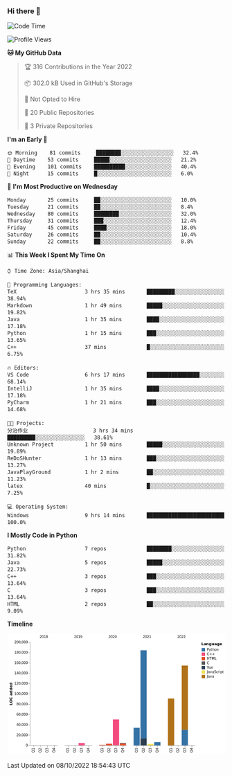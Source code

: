 ### Hi there 👋

<!--START_SECTION:waka-->
![Code Time](http://img.shields.io/badge/Code%20Time-567%20hrs%2015%20mins-blue)

![Profile Views](http://img.shields.io/badge/Profile%20Views-0-blue)

**🐱 My GitHub Data** 

> 🏆 316 Contributions in the Year 2022
 > 
> 📦 302.0 kB Used in GitHub's Storage 
 > 
> 🚫 Not Opted to Hire
 > 
> 📜 20 Public Repositories 
 > 
> 🔑 3 Private Repositories  
 > 
**I'm an Early 🐤** 

```text
🌞 Morning    81 commits     ████████░░░░░░░░░░░░░░░░░   32.4% 
🌆 Daytime    53 commits     █████░░░░░░░░░░░░░░░░░░░░   21.2% 
🌃 Evening    101 commits    ██████████░░░░░░░░░░░░░░░   40.4% 
🌙 Night      15 commits     █░░░░░░░░░░░░░░░░░░░░░░░░   6.0%

```
📅 **I'm Most Productive on Wednesday** 

```text
Monday       25 commits     ██░░░░░░░░░░░░░░░░░░░░░░░   10.0% 
Tuesday      21 commits     ██░░░░░░░░░░░░░░░░░░░░░░░   8.4% 
Wednesday    80 commits     ████████░░░░░░░░░░░░░░░░░   32.0% 
Thursday     31 commits     ███░░░░░░░░░░░░░░░░░░░░░░   12.4% 
Friday       45 commits     ████░░░░░░░░░░░░░░░░░░░░░   18.0% 
Saturday     26 commits     ██░░░░░░░░░░░░░░░░░░░░░░░   10.4% 
Sunday       22 commits     ██░░░░░░░░░░░░░░░░░░░░░░░   8.8%

```


📊 **This Week I Spent My Time On** 

```text
⌚︎ Time Zone: Asia/Shanghai

💬 Programming Languages: 
TeX                      3 hrs 35 mins       █████████░░░░░░░░░░░░░░░░   38.94% 
Markdown                 1 hr 49 mins        █████░░░░░░░░░░░░░░░░░░░░   19.82% 
Java                     1 hr 35 mins        ████░░░░░░░░░░░░░░░░░░░░░   17.18% 
Python                   1 hr 15 mins        ███░░░░░░░░░░░░░░░░░░░░░░   13.65% 
C++                      37 mins             █░░░░░░░░░░░░░░░░░░░░░░░░   6.75%

🔥 Editors: 
VS Code                  6 hrs 17 mins       █████████████████░░░░░░░░   68.14% 
IntelliJ                 1 hr 35 mins        ████░░░░░░░░░░░░░░░░░░░░░   17.18% 
PyCharm                  1 hr 21 mins        ███░░░░░░░░░░░░░░░░░░░░░░   14.68%

🐱‍💻 Projects: 
分治作业                     3 hrs 34 mins       █████████░░░░░░░░░░░░░░░░   38.61% 
Unknown Project          1 hr 50 mins        █████░░░░░░░░░░░░░░░░░░░░   19.89% 
ReDoSHunter              1 hr 13 mins        ███░░░░░░░░░░░░░░░░░░░░░░   13.27% 
JavaPlayGround           1 hr 2 mins         ██░░░░░░░░░░░░░░░░░░░░░░░   11.23% 
latex                    40 mins             █░░░░░░░░░░░░░░░░░░░░░░░░   7.25%

💻 Operating System: 
Windows                  9 hrs 14 mins       █████████████████████████   100.0%

```

**I Mostly Code in Python** 

```text
Python                   7 repos             ████████░░░░░░░░░░░░░░░░░   31.82% 
Java                     5 repos             █████░░░░░░░░░░░░░░░░░░░░   22.73% 
C++                      3 repos             ███░░░░░░░░░░░░░░░░░░░░░░   13.64% 
C                        3 repos             ███░░░░░░░░░░░░░░░░░░░░░░   13.64% 
HTML                     2 repos             ██░░░░░░░░░░░░░░░░░░░░░░░   9.09%

```


**Timeline**

![Chart not found](https://raw.githubusercontent.com/SuperMaxine/SuperMaxine/main/charts/bar_graph.png) 


 Last Updated on 08/10/2022 18:54:43 UTC
<!--END_SECTION:waka-->

<!--
**SuperMaxine/SuperMaxine** is a ✨ _special_ ✨ repository because its `README.md` (this file) appears on your GitHub profile.

Here are some ideas to get you started:

- 🔭 I’m currently working on ...
- 🌱 I’m currently learning ...
- 👯 I’m looking to collaborate on ...
- 🤔 I’m looking for help with ...
- 💬 Ask me about ...
- 📫 How to reach me: ...
- 😄 Pronouns: ...
- ⚡ Fun fact: ...
-->

